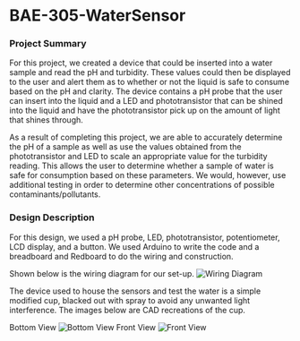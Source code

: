 # BAE-305-WaterSensor
### Project Summary
For this project, we created a device that could be inserted into a water sample and read the pH and turbidity. These values could then be displayed to the user and alert them as to whether or not the liquid is safe to consume based on the pH and clarity. The device contains a pH probe that the user can insert into the liquid and a LED and phototransistor that can be shined into the liquid and have the phototransistor pick up on the amount of light that shines through.

As a result of completing this project, we are able to accurately determine the pH of a sample as well as use the values obtained from the phototransistor and LED to scale an appropriate value for the turbidity reading. This allows the user to determine whether a sample of water is safe for consumption based on these parameters. We would, however, use additional testing in order to determine other concentrations of possible contaminants/pollutants.
### Design Description
For this design, we used a pH probe, LED, phototransistor, potentiometer, LCD display, and a button. We used Arduino to write the code and a breadboard and Redboard to do the wiring and construction. 

Shown below is the wiring diagram for our set-up.
![Wiring Diagram](https://user-images.githubusercontent.com/82110677/117020273-49673480-acc4-11eb-8b9e-b7e0d93d6151.PNG)

The device used to house the sensors and test the water is a simple modified cup, blacked out with spray to avoid any unwanted light interference. The images below are CAD recreations of the cup. 

Bottom View
![Bottom View](https://user-images.githubusercontent.com/82110677/117022432-3f463580-acc6-11eb-9623-c86fb90ca336.PNG)
Front View
![Front View](https://user-images.githubusercontent.com/82110677/117021942-cf37af80-acc5-11eb-9db0-c9ba3867971a.PNG)
